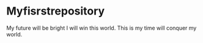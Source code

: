 # Myfisrstrepository
My future will be bright
 I will win this world.
This is my time will conquer my world.
